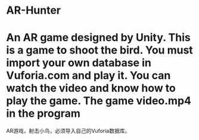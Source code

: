 # AR-Hunter
An AR game designed by Unity. This is a game to shoot the bird. You must import your own database in Vuforia.com and play it.
You can watch the video and know how to play the game.    The game video.mp4 in the program
=====================================================================================
AR游戏，射击小鸟，必须导入自己的Vuforia数据库。

